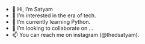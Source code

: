 - 👋 Hi, I’m Satyam
- 👀 I’m interested in the era of tech.
- 🌱 I’m currently learning Python.
- 💞️ I’m looking to collaborate on ...
- 📫 You can reach me on instagram (@thedsatyam).

<!---
thedsatyam/thedsatyam is a ✨ special ✨ repository because its `README.md` (this file) appears on your GitHub profile.
You can click the Preview link to take a look at your changes.
--->

